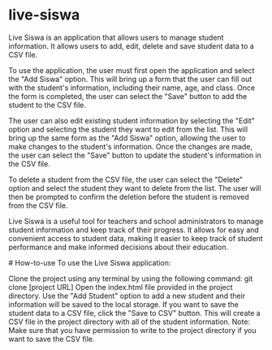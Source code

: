 ﻿# live-siswa
Live Siswa is an application that allows users to manage student information. It allows users to add, edit, delete and save student data to a CSV file.

To use the application, the user must first open the application and select the "Add Siswa" option. This will bring up a form that the user can fill out with the student's information, including their name, age, and class. Once the form is completed, the user can select the "Save" button to add the student to the CSV file.

The user can also edit existing student information by selecting the "Edit" option and selecting the student they want to edit from the list. This will bring up the same form as the "Add Siswa" option, allowing the user to make changes to the student's information. Once the changes are made, the user can select the "Save" button to update the student's information in the CSV file.

To delete a student from the CSV file, the user can select the "Delete" option and select the student they want to delete from the list. The user will then be prompted to confirm the deletion before the student is removed from the CSV file.

Live Siswa is a useful tool for teachers and school administrators to manage student information and keep track of their progress. It allows for easy and convenient access to student data, making it easier to keep track of student performance and make informed decisions about their education.

﻿# How-to-use
To use the Live Siswa application:

Clone the project using any terminal by using the following command: git clone [project URL]
Open the index.html file provided in the project directory.
Use the "Add Student" option to add a new student and their information will be saved to the local storage.
If you want to save the student data to a CSV file, click the "Save to CSV" button. This will create a CSV file in the project directory with all of the student information.
Note: Make sure that you have permission to write to the project directory if you want to save the CSV file.
